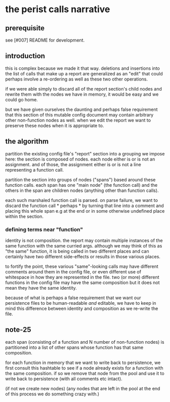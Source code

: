 # the perist calls narrative

## prerequisite

see [#007] README for development.




## introduction

this is complex because we made it that way. deletions and insertions
into the list of calls that make up a report are generalized as an
"edit" that could perhaps involve a re-ordering as well as these two
other operations.

if we were able simply to discard all of the report section's child
nodes and rewrite them with the nodes we have in memory, it would be
easy and we could go home.

but we have given ourselves the daunting and perhaps false requirement
that this section of this mutable config document may contain arbitrary
other non-function nodes as well. when we edit the report we want to
preserve these nodes when it is appropriate to.




## the algorithm

partition the existing config file's "report" section into a
grouping we impose here: the section is composed of nodes. each
node either is or is not an assignment. and of those, the
assignment either is or is not a line representing a function call.

partition the section into groups of nodes ("spans") based around
these function calls. each span has one "main node" (the function
call) and the others in the span are children nodes (anything other
than function calls).

each such marshaled function call is parsed. on parse failure, we want
to discard the function call * perhaps * by turning that line into a
comment and placing this whole span e.g at the end or in some otherwise
undefined place within the section.



### defining terms near "function"

identity is not composition. the report may contain multiple instances
of the same function with the same curried args. although we may think
of this as "the same" function, it is being called in two different
places and can certainly have two different side-effects or results in
those various places.

to fortify the point, these various "same"-looking calls may have different
comments around them in the config file, or even different use of
whitespace in how they are represented in the file. two (or more)
different functions in the config file may have the same composition but
it does not mean they have the same identity.

because of what is perhaps a false requirement that we want our
persistence files to be human-readable *and* editable, we have to keep
in mind this difference between identity and composition as we re-write
the file.




## note-25

each span (consisting of a function and N number of non-function nodes)
is partitioned into a list of other spans whose function has that same
composition.

for each function in memory that we want to write back to persistence,
we first consult this hashtable to see if a node already exists for a
function with the same composition. if so we remove that node from the
pool and use it to write back to persistence (with all comments etc
intact).

(if not we create new nodes) (any nodes that are left in the pool at the
end of this process we do something crazy with.)
